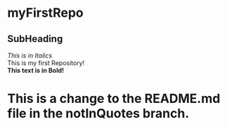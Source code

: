 # myFirstRepo
## SubHeading
*This is in Italics*  
This is my first Repository!  
**This text is in Bold!**




  

# This is a change to the README.md file in the notInQuotes branch.